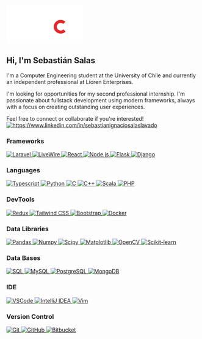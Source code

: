 <img src="https://github.com/SebaSalasLvd/SebaSalasLvd/blob/main/assets/dcc.svg?raw=true" width="200" height="100" />

<h2>Hi, I'm Sebastián Salas</h2>

I'm a Computer Engineering student at the University of Chile and currently an independent professional at Lioren Enterprises.

I'm looking for opportunities for my second professional internship. I'm passionate about fullstack development using modern frameworks, always with a focus on creating outstanding user experiences.

<div> <span>Feel free to connect or collaborate if you're interested!</span>
<a href="https://www.linkedin.com/in/sebastianignaciosalaslavado" target="blank"><img src="https://raw.githubusercontent.com/rahuldkjain/github-profile-readme-generator/master/src/images/icons/Social/linked-in-alt.svg" alt="https://www.linkedin.com/in/sebastianignaciosalaslavado" height="30" width="40" style="px-3;"/></a> </div>

<h3>Frameworks</h3>
<div>
  <a href="https://github.com/SebaSalasLvd/">
    <img src="https://img.shields.io/badge/-Laravel-black?style=flat&logo=Laravel&link=https://github.com/SebaSalasLvd/Laravel" alt="Laravel"/>
  </a>
  <a href="https://github.com/SebaSalasLvd/LiveWire">
    <img src="https://img.shields.io/badge/-LiveWire-black?style=flat&logo=LiveWire&link=https://github.com/SebaSalasLvd/LiveWire" alt="LiveWire"/>
  </a>
  <a href="https://github.com/SebaSalasLvd">
    <img src="https://img.shields.io/badge/-React-61DAFB?style=flat&logo=react&logoColor=white&link=https://github.com/SebaSalasLvd" alt="React"/>
  </a>
  <a href="https://github.com/SebaSalasLvd">
    <img src="https://img.shields.io/badge/-Node.js-339933?style=flat&logo=node.js&logoColor=white&link=https://github.com/SebaSalasLvd" alt="Node.js"/>
  </a>
  <a href="https://github.com/SebaSalasLvd">
    <img src="https://img.shields.io/badge/-Flask-000000?style=flat&logo=Flask&logoColor=white&link=https://github.com/SebaSalasLvd" alt="Flask"/>
  </a>
  <a href="https://github.com/SebaSalasLvd">
    <img src="https://img.shields.io/badge/-Django-green?style=flat&logo=Django&logoColor=white&link=https://github.com/SebaSalasLvd" alt="Django"/>
  </a>
</div>



<h3>Languages</h3>
<div>
  <a href="https://github.com/SebaSalasLvd">
    <img src="https://img.shields.io/badge/-Typescript-black?style=flat&logo=Typescript&link=https://github.com/SebaSalasLvd" alt="Typescript"/>
  </a>
  <a href="https://github.com/SebaSalasLvd/Python">
    <img src="https://img.shields.io/badge/-Python-black?style=flat&logo=python&link=https://github.com/SebaSalasLvd/Python" alt="Python"/>
  </a>
  <a href="https://github.com/SebaSalasLvd">
    <img src="https://img.shields.io/badge/-C-A8B9CC?style=flat&logo=c&logoColor=white&link=https://github.com/SebaSalasLvd" alt="C"/>
  </a>
  <a href="https://github.com/SebaSalasLvd">
    <img src="https://img.shields.io/badge/-C++-00599C?style=flat&logo=cplusplus&logoColor=white&link=https://github.com/SebaSalasLvd" alt="C++"/>
  </a>
  <a href="https://github.com/SebaSalasLvd">
    <img src="https://img.shields.io/badge/-Scala-DC322F?style=flat&logo=scala&logoColor=white&link=https://github.com/SebaSalasLvd" alt="Scala"/>
  </a>
  <a href="https://github.com/SebaSalasLvd">
    <img src="https://img.shields.io/badge/-Php-DC322F?style=flat&logo=Php&logoColor=white&link=https://github.com/SebaSalasLvd" alt="PHP"/>
  </a>
</div>

<h3>DevTools</h3>
<div>
  <a href="https://github.com/SebaSalasLvd">
    <img src="https://img.shields.io/badge/-Redux-764ABC?style=flat&logo=Redux&logoColor=white&link=https://github.com/SebaSalasLvd" alt="Redux"/>
  </a>
  <a href="https://github.com/SebaSalasLvd">
    <img src="https://img.shields.io/badge/-Tailwind%20CSS-38B2AC?style=flat&logo=tailwindcss&logoColor=white&link=https://github.com/SebaSalasLvd" alt="Tailwind CSS"/>
  </a>
  <a href="https://github.com/SebaSalasLvd">
    <img src="https://img.shields.io/badge/-Bootstrap-purple?style=flat&logo=bootstrap&link=https://github.com/SebaSalasLvd" alt="Bootstrap"/>
  </a>
  <a href="https://github.com/SebaSalasLvd">
    <img src="https://img.shields.io/badge/-Docker-2496ED?style=flat&logo=Docker&logoColor=white&link=https://github.com/SebaSalasLvd" alt="Docker"/>
  </a>
</div>

<h3>Data Libraries</h3>
<div>
  <a href="https://github.com/SebaSalasLvd">
    <img src="https://img.shields.io/badge/-Pandas-150458?style=flat&logo=Pandas&link=https://github.com/SebaSalasLvd" alt="Pandas"/>
  </a>
  <a href="https://github.com/SebaSalasLvd">
    <img src="https://img.shields.io/badge/-Numpy-lightgray?style=flat&logo=Numpy&logoColor=white&link=https://github.com/SebaSalasLvd" alt="Numpy"/>
  </a>
  <a href="https://github.com/SebaSalasLvd">
    <img src="https://img.shields.io/badge/-Scipy-blue?style=flat&logo=Scipy&logoColor=white&link=https://github.com/SebaSalasLvd" alt="Scipy"/>
  </a>
  <a href="https://github.com/SebaSalasLvd">
    <img src="https://img.shields.io/badge/-Matplotlib-black?style=flat&logo=Matplotlib&logoColor=white&link=https://github.com/SebaSalasLvd" alt="Matplotlib"/>
  </a>
  <a href="https://github.com/SebaSalasLvd">
    <img src="https://img.shields.io/badge/-OpenCV-5C3EE8?style=flat&logo=OpenCV&logoColor=white&link=https://github.com/SebaSalasLvd" alt="OpenCV"/>
  </a>
  <a href="https://github.com/SebaSalasLvd">
    <img src="https://img.shields.io/badge/-Scikit_learn-f79c42?style=flat&logo=Scikit-learn&logoColor=white&link=https://github.com/SebaSalasLvd" alt="Scikit-learn"/>
  </a>
</div>

<h3>Data Bases</h3>
<div>
  <a href="https://github.com/SebaSalasLvd">
    <img src="https://img.shields.io/badge/-SQL-orange?style=flat&logo=sql&link=https://github.com/SebaSalasLvd" alt="SQL"/>
  </a>
  <a href="https://github.com/SebaSalasLvd">
    <img src="https://img.shields.io/badge/-MySQL-lightgray?style=flat&logo=mysql&link=https://github.com/SebaSalasLvd" alt="MySQL"/>
  </a>
  <a href="https://github.com/SebaSalasLvd">
    <img src="https://img.shields.io/badge/-PostgreSQL-blue?style=flat&logo=postgresql&link=https://github.com/SebaSalasLvd" alt="PostgreSQL"/>
  </a>
  <a href="https://www.mongodb.com/">
    <img src="https://img.shields.io/badge/-MongoDB-47A248?style=flat&logo=mongodb&logoColor=white" alt="MongoDB"/>
  </a>
</div>

<h3>IDE</h3>
<div>
  <a href="https://code.visualstudio.com/">
    <img src="https://img.shields.io/badge/-VSCode-007ACC?style=flat&logo=visualstudiocode&logoColor=white" alt="VSCode"/>
  </a>
  <a href="https://github.com/SebaSalasLvd">
    <img src="https://img.shields.io/badge/-IntelliJ%20IDEA-000000?style=flat&logo=IntelliJ-IDEA&logoColor=white&link=https://github.com/SebaSalasLvd" alt="IntelliJ IDEA"/>
  </a>
  <a href="https://github.com/SebaSalasLvd">
    <img src="https://img.shields.io/badge/-Vim-019733?style=flat&logo=Vim&logoColor=white&link=https://github.com/SebaSalasLvd" alt="Vim"/>
  </a>
</div>

<h3>Version Control</h3>
<div>
  <a href="https://github.com/SebaSalasLvd">
    <img src="https://img.shields.io/badge/-Git-black?style=flat&logo=git&link=https://github.com/SebaSalasLvd" alt="Git"/>
  </a>
  <a href="https://github.com/SebaSalasLvd">
    <img src="https://img.shields.io/badge/-GitHub-181717?style=flat&logo=github&link=https://github.com/SebaSalasLvd" alt="GitHub"/>
  </a>
  <a href="https://Bitbucket.com/SebaSalasLvd">
    <img src="https://img.shields.io/badge/-Bitbucket-181717?style=flat&logo=Bitbucket&link=https://Bitbucket.com/SebaSalasLvd" alt="Bitbucket"/>
  </a>
</div>
